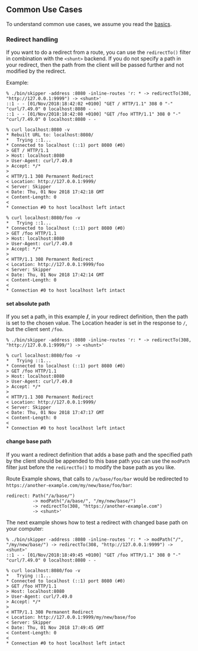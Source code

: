 ## Common Use Cases

To understand common use cases, we assume you read the [basics](basics.md).

### Redirect handling

If you want to do a redirect from a route, you can use the
`redirectTo()` filter in combination with the `<shunt>` backend.
If you do not specify a path in your redirect, then the path from the
client will be passed further and not modified by the redirect.

Example:

```
% ./bin/skipper -address :8080 -inline-routes 'r: * -> redirectTo(308, "http://127.0.0.1:9999") -> <shunt>'
::1 - - [01/Nov/2018:18:42:02 +0100] "GET / HTTP/1.1" 308 0 "-" "curl/7.49.0" 0 localhost:8080 - -
::1 - - [01/Nov/2018:18:42:08 +0100] "GET /foo HTTP/1.1" 308 0 "-" "curl/7.49.0" 0 localhost:8080 - -

% curl localhost:8080 -v
* Rebuilt URL to: localhost:8080/
*   Trying ::1...
* Connected to localhost (::1) port 8080 (#0)
> GET / HTTP/1.1
> Host: localhost:8080
> User-Agent: curl/7.49.0
> Accept: */*
>
< HTTP/1.1 308 Permanent Redirect
< Location: http://127.0.0.1:9999/
< Server: Skipper
< Date: Thu, 01 Nov 2018 17:42:18 GMT
< Content-Length: 0
<
* Connection #0 to host localhost left intact

% curl localhost:8080/foo -v
*   Trying ::1...
* Connected to localhost (::1) port 8080 (#0)
> GET /foo HTTP/1.1
> Host: localhost:8080
> User-Agent: curl/7.49.0
> Accept: */*
>
< HTTP/1.1 308 Permanent Redirect
< Location: http://127.0.0.1:9999/foo
< Server: Skipper
< Date: Thu, 01 Nov 2018 17:42:14 GMT
< Content-Length: 0
<
* Connection #0 to host localhost left intact
```

#### set absolute path

If you set a path, in this example **/**, in your redirect definition, then the path is set to
the chosen value. The Location header is set in the response to `/`,
but the client sent `/foo`.

```
% ./bin/skipper -address :8080 -inline-routes 'r: * -> redirectTo(308, "http://127.0.0.1:9999/") -> <shunt>'

% curl localhost:8080/foo -v
*   Trying ::1...
* Connected to localhost (::1) port 8080 (#0)
> GET /foo HTTP/1.1
> Host: localhost:8080
> User-Agent: curl/7.49.0
> Accept: */*
>
< HTTP/1.1 308 Permanent Redirect
< Location: http://127.0.0.1:9999/
< Server: Skipper
< Date: Thu, 01 Nov 2018 17:47:17 GMT
< Content-Length: 0
<
* Connection #0 to host localhost left intact
```

#### change base path

If you want a redirect definition that adds a base path and the
specified path by the client should be appended to this base path you
can use the `modPath` filter just before the `redirectTo()` to modify
the base path as you like.

Route Example shows, that calls to `/a/base/foo/bar` would be
redirected to `https://another-example.com/my/new/base/foo/bar`:

```
redirect: Path("/a/base/")
          -> modPath("/a/base/", "/my/new/base/")
          -> redirectTo(308, "https://another-example.com")
          -> <shunt>'
```

The next example shows how to test a redirect with changed base path
on your computer:

```
% ./bin/skipper -address :8080 -inline-routes 'r: * -> modPath("/", "/my/new/base/") -> redirectTo(308, "http://127.0.0.1:9999") -> <shunt>'
::1 - - [01/Nov/2018:18:49:45 +0100] "GET /foo HTTP/1.1" 308 0 "-" "curl/7.49.0" 0 localhost:8080 - -

% curl localhost:8080/foo -v
*   Trying ::1...
* Connected to localhost (::1) port 8080 (#0)
> GET /foo HTTP/1.1
> Host: localhost:8080
> User-Agent: curl/7.49.0
> Accept: */*
>
< HTTP/1.1 308 Permanent Redirect
< Location: http://127.0.0.1:9999/my/new/base/foo
< Server: Skipper
< Date: Thu, 01 Nov 2018 17:49:45 GMT
< Content-Length: 0
<
* Connection #0 to host localhost left intact

```
